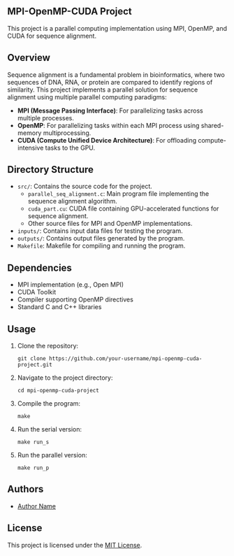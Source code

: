 <h2>MPI-OpenMP-CUDA Project</h2>

<p>This project is a parallel computing implementation using MPI, OpenMP, and CUDA for sequence alignment.</p>

<h2>Overview</h2>

<p>Sequence alignment is a fundamental problem in bioinformatics, where two sequences of DNA, RNA, or protein are compared to identify regions of similarity. This project implements a parallel solution for sequence alignment using multiple parallel computing paradigms:</p>

<ul>
  <li><strong>MPI (Message Passing Interface)</strong>: For parallelizing tasks across multiple processes.</li>
  <li><strong>OpenMP</strong>: For parallelizing tasks within each MPI process using shared-memory multiprocessing.</li>
  <li><strong>CUDA (Compute Unified Device Architecture)</strong>: For offloading compute-intensive tasks to the GPU.</li>
</ul>

<h2>Directory Structure</h2>

<ul>
  <li><code>src/</code>: Contains the source code for the project.
    <ul>
      <li><code>parallel_seq_alignment.c</code>: Main program file implementing the sequence alignment algorithm.</li>
      <li><code>cuda_part.cu</code>: CUDA file containing GPU-accelerated functions for sequence alignment.</li>
      <li>Other source files for MPI and OpenMP implementations.</li>
    </ul>
  </li>
  <li><code>inputs/</code>: Contains input data files for testing the program.</li>
  <li><code>outputs/</code>: Contains output files generated by the program.</li>
  <li><code>Makefile</code>: Makefile for compiling and running the program.</li>
</ul>

<h2>Dependencies</h2>

<ul>
  <li>MPI implementation (e.g., Open MPI)</li>
  <li>CUDA Toolkit</li>
  <li>Compiler supporting OpenMP directives</li>
  <li>Standard C and C++ libraries</li>
</ul>

<h2>Usage</h2>

<ol>
  <li>Clone the repository:</li>
  <pre><code>git clone https://github.com/your-username/mpi-openmp-cuda-project.git</code></pre>
  <li>Navigate to the project directory:</li>
  <pre><code>cd mpi-openmp-cuda-project</code></pre>
  <li>Compile the program:</li>
  <pre><code>make</code></pre>
  <li>Run the serial version:</li>
  <pre><code>make run_s</code></pre>
  <li>Run the parallel version:</li>
  <pre><code>make run_p</code></pre>
</ol>

<h2>Authors</h2>

<ul>
  <li><a href="https://github.com/author-name">Author Name</a></li>
</ul>

<h2>License</h2>

<p>This project is licensed under the <a href="LICENSE">MIT License</a>.</p>
